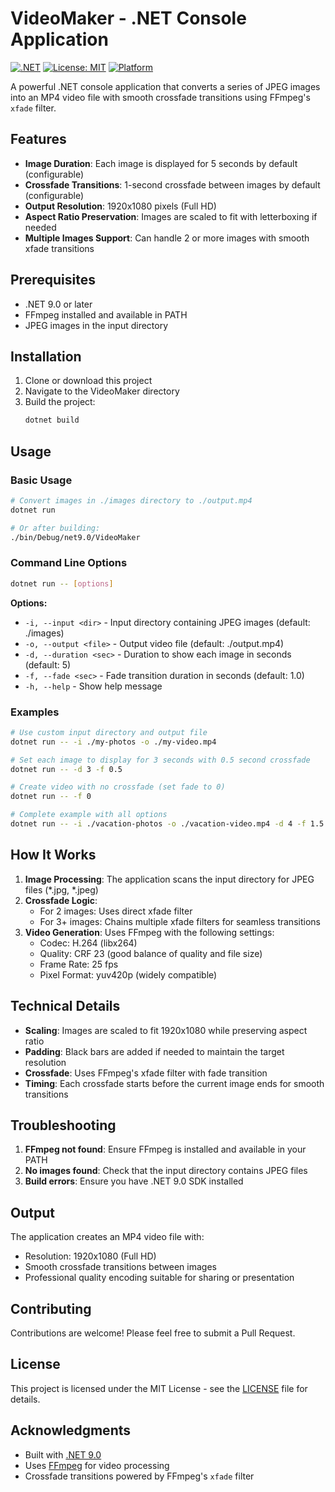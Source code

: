 # VideoMaker - .NET Console Application

[![.NET](https://img.shields.io/badge/.NET-9.0-blue.svg)](https://dotnet.microsoft.com/download)
[![License: MIT](https://img.shields.io/badge/License-MIT-yellow.svg)](https://opensource.org/licenses/MIT)
[![Platform](https://img.shields.io/badge/platform-cross--platform-lightgrey.svg)](https://dotnet.microsoft.com/download)

A powerful .NET console application that converts a series of JPEG images into an MP4 video file with smooth crossfade transitions using FFmpeg's `xfade` filter.

## Features

- **Image Duration**: Each image is displayed for 5 seconds by default (configurable)
- **Crossfade Transitions**: 1-second crossfade between images by default (configurable)
- **Output Resolution**: 1920x1080 pixels (Full HD)
- **Aspect Ratio Preservation**: Images are scaled to fit with letterboxing if needed
- **Multiple Images Support**: Can handle 2 or more images with smooth xfade transitions

## Prerequisites

- .NET 9.0 or later
- FFmpeg installed and available in PATH
- JPEG images in the input directory

## Installation

1. Clone or download this project
2. Navigate to the VideoMaker directory
3. Build the project:
   ```bash
   dotnet build
   ```

## Usage

### Basic Usage

```bash
# Convert images in ./images directory to ./output.mp4
dotnet run

# Or after building:
./bin/Debug/net9.0/VideoMaker
```

### Command Line Options

```bash
dotnet run -- [options]
```

**Options:**
- `-i, --input <dir>` - Input directory containing JPEG images (default: ./images)
- `-o, --output <file>` - Output video file (default: ./output.mp4)
- `-d, --duration <sec>` - Duration to show each image in seconds (default: 5)
- `-f, --fade <sec>` - Fade transition duration in seconds (default: 1.0)
- `-h, --help` - Show help message

### Examples

```bash
# Use custom input directory and output file
dotnet run -- -i ./my-photos -o ./my-video.mp4

# Set each image to display for 3 seconds with 0.5 second crossfade
dotnet run -- -d 3 -f 0.5

# Create video with no crossfade (set fade to 0)
dotnet run -- -f 0

# Complete example with all options
dotnet run -- -i ./vacation-photos -o ./vacation-video.mp4 -d 4 -f 1.5
```

## How It Works

1. **Image Processing**: The application scans the input directory for JPEG files (*.jpg, *.jpeg)
2. **Crossfade Logic**: 
   - For 2 images: Uses direct xfade filter
   - For 3+ images: Chains multiple xfade filters for seamless transitions
3. **Video Generation**: Uses FFmpeg with the following settings:
   - Codec: H.264 (libx264)
   - Quality: CRF 23 (good balance of quality and file size)
   - Frame Rate: 25 fps
   - Pixel Format: yuv420p (widely compatible)

## Technical Details

- **Scaling**: Images are scaled to fit 1920x1080 while preserving aspect ratio
- **Padding**: Black bars are added if needed to maintain the target resolution
- **Crossfade**: Uses FFmpeg's xfade filter with fade transition
- **Timing**: Each crossfade starts before the current image ends for smooth transitions

## Troubleshooting

1. **FFmpeg not found**: Ensure FFmpeg is installed and available in your PATH
2. **No images found**: Check that the input directory contains JPEG files
3. **Build errors**: Ensure you have .NET 9.0 SDK installed

## Output

The application creates an MP4 video file with:
- Resolution: 1920x1080 (Full HD)
- Smooth crossfade transitions between images
- Professional quality encoding suitable for sharing or presentation

## Contributing

Contributions are welcome! Please feel free to submit a Pull Request.

## License

This project is licensed under the MIT License - see the [LICENSE](LICENSE) file for details.

## Acknowledgments

- Built with [.NET 9.0](https://dotnet.microsoft.com/)
- Uses [FFmpeg](https://ffmpeg.org/) for video processing
- Crossfade transitions powered by FFmpeg's `xfade` filter
